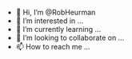 - 👋 Hi, I’m @RobHeurman
- 👀 I’m interested in ...
- 🌱 I’m currently learning ...
- 💞️ I’m looking to collaborate on ...
- 📫 How to reach me ...

<!---
RobHeurman/RobHeurman is a ✨ special ✨ repository because its `README.md` (this file) appears on your GitHub profile.
You can click the Preview link to take a look at your changes.
--->
